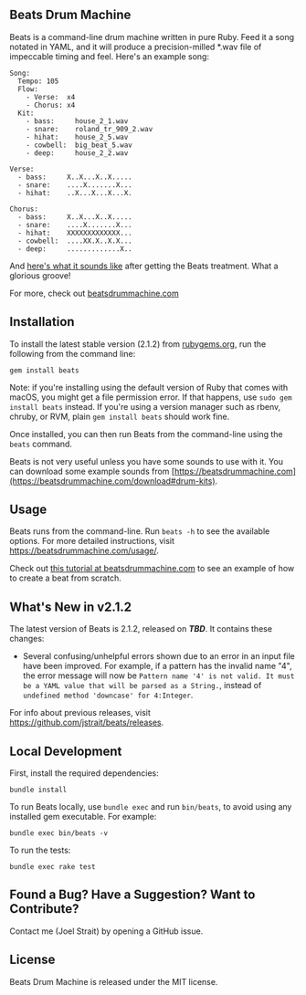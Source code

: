 Beats Drum Machine
------------------

Beats is a command-line drum machine written in pure Ruby. Feed it a song notated in YAML, and it will produce a precision-milled *.wav file of impeccable timing and feel. Here's an example song:

    Song:
      Tempo: 105
      Flow:
        - Verse:  x4
        - Chorus: x4
      Kit:
        - bass:     house_2_1.wav
        - snare:    roland_tr_909_2.wav
        - hihat:    house_2_5.wav
        - cowbell:  big_beat_5.wav
        - deep:     house_2_2.wav

    Verse:
      - bass:     X..X...X..X.....
      - snare:    ....X.......X...
      - hihat:    ..X...X...X...X.

    Chorus:
      - bass:     X..X...X..X.....
      - snare:    ....X.......X...
      - hihat:    XXXXXXXXXXXXX...
      - cowbell:  ....XX.X..X.X...
      - deep:     .............X..

And [here's what it sounds like](https://beatsdrummachine.com/media/beat.mp3) after getting the Beats treatment. What a glorious groove!

For more, check out [beatsdrummachine.com](https://beatsdrummachine.com)


Installation
------------

To install the latest stable version (2.1.2) from [rubygems.org](https://rubygems.org/gems/beats), run the following from the command line:

    gem install beats

Note: if you're installing using the default version of Ruby that comes with macOS, you might get a file permission error. If that happens, use `sudo gem install beats` instead. If you're using a version manager such as rbenv, chruby, or RVM, plain `gem install beats` should work fine.

Once installed, you can then run Beats from the command-line using the `beats` command.

Beats is not very useful unless you have some sounds to use with it. You can download some example sounds from [https://beatsdrummachine.com](https://beatsdrummachine.com/download#drum-kits).


Usage
-----

Beats runs from the command-line. Run `beats -h` to see the available options. For more detailed instructions, visit <https://beatsdrummachine.com/usage/>.

Check out [this tutorial at beatsdrummachine.com](https://beatsdrummachine.com/tutorial/) to see an example of how to create a beat from scratch.


What's New in v2.1.2
--------------------

The latest version of Beats is 2.1.2, released on ___TBD___. It contains these changes:

* Several confusing/unhelpful errors shown due to an error in an input file have been improved. For example, if a pattern has the invalid name "4", the error message will now be `Pattern name '4' is not valid. It must be a YAML value that will be parsed as a String.`, instead of `undefined method 'downcase' for 4:Integer`.

For info about previous releases, visit https://github.com/jstrait/beats/releases.


Local Development
-----------------

First, install the required dependencies:

    bundle install

To run Beats locally, use `bundle exec` and run `bin/beats`, to avoid using any installed gem executable. For example:

    bundle exec bin/beats -v

To run the tests:

    bundle exec rake test



Found a Bug? Have a Suggestion? Want to Contribute?
---------------------------------------------------

Contact me (Joel Strait) by opening a GitHub issue.


License
-------
Beats Drum Machine is released under the MIT license.
